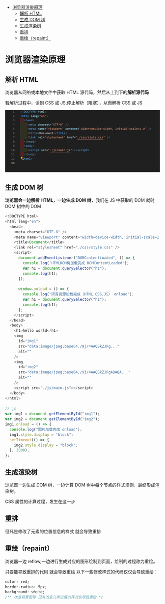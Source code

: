 - [浏览器渲染原理](#浏览器渲染原理)
  - [解析 HTML](#解析-html)
  - [生成 DOM 树](#生成-dom-树)
  - [生成渲染树](#生成渲染树)
  - [重排](#重排)
  - [重绘（repaint）](#重绘repaint)

# 浏览器渲染原理

## 解析 HTML

浏览器从网络或本地文件中获取 HTML 源代码，然后从上到下的**解析源代码**

若解析过程中，读到 CSS 或 JS,停止解析（阻塞），从而解析 CSS 或 JS

![alt text](image.png)

## 生成 DOM 树

**浏览器会一边解析 HTML，一边生成 DOM 树**，我们在 JS 中获取的 DOM 就时 DOM 树中的 DOM

```js
<!DOCTYPE html>
<html lang="en">
  <head>
    <meta charset="UTF-8" />
    <meta name="viewport" content="width=device-width, initial-scale=1.0" />
    <title>Document</title>
    <link rel="stylesheet" href="./css/style.css" />
    <script>
      document.addEventListener("DOMContentLoaded", () => {
        console.log("HTMLDOM树加载完成 DOMContentLoaded");
        var h1 = document.querySelector("h1");
        console.log(h1);
      });

      window.onload = () => {
        console.log("所有资源加载完成（HTML,CSS,JS） onload");
        var h1 = document.querySelector("h1");
        console.log(h1);
      };
    </script>
  </head>
  <body>
    <h1>hello world</h1>
    <img
      id="img1"
      src="data:image/jpeg;base64,/9j/4AAQSkZJRg..."
      alt=""
    />
    <img
      id="img2"
      src="data:image/jpeg;base64,/9j/4AAQSkZJRgABAQA..."
      alt=""
    />
    <script src="./js/main.js"></script>
  </body>
</html>

// js
var img1 = document.getElementById("img1");
var img2 = document.getElementById("img2");
img1.onload = () => {
  console.log("图片加载完成 onload");
  img1.style.display = "block";
  setTimeout(() => {
    img2.style.display = "block";
  }, 3000);
};

```

## 生成渲染树

浏览器一边生成 DOM 树，一边计算 DOM 树中每个节点的样式规则，最终形成渲染树。

CSS 属性的计算过程，发生在这一步

## 重排

但凡是修改了元素的位置信息的样式 就会导致重排

## 重绘（repaint）

浏览器一边 reflow,一边进行生成对应的图形绘制到页面，绘制的过程称为重绘。

只要能导致重排的代码 就会导致重绘
以下一些修改样式的代码仅仅会导致重绘：

```css
color: red;
border-radius: 5px;
background: white;
/** 改变背景图等 没有改变元素位置的样式仅导致重绘 */
```
